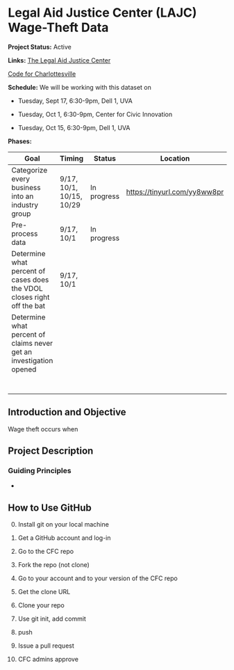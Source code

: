# Legal Aid Justice Center (LAJC) Wage-Theft Data

**Project Status:** Active

**Links:**
[The Legal Aid Justice Center](justice4all.org)

[Code for Charlottesville](codeforcharlottesville.org)

**Schedule:** We will be working with this dataset on

* Tuesday, Sept 17, 6:30-9pm, Dell 1, UVA

* Tuesday, Oct 1, 6:30-9pm, Center for Civic Innovation 

* Tuesday, Oct 15, 6:30-9pm, Dell 1, UVA

**Phases:**

| Goal                                                                    | Timing                   | Status      | Location                     |
|-------------------------------------------------------------------------|--------------------------|-------------|------------------------------|
| Categorize every business into an industry group                        | 9/17, 10/1, 10/15, 10/29 | In progress | https://tinyurl.com/yy8ww8pr |
| Pre-process data                                                        | 9/17, 10/1               | In progress |                              |
| Determine what percent of cases does the VDOL closes right off the bat  | 9/17, 10/1               |             |                              |
| Determine what percent of claims never get an investigation opened      |                          |             |                              |
|                                                                         |                          |             |                              |
|                                                                         |                          |             |                              |
|                                                                         |                          |             |                              |
|                                                                         |                          |             |                              |
|                                                                         |                          |             |                              |
|                                                                         |                          |             |                              |
|                                                                         |                          |             |                              |

## Introduction and Objective
Wage theft occurs when

## Project Description

### Guiding Principles

* 

## How to Use GitHub

0. Install git on your local machine

1. Get a GitHub account and log-in

2. Go to the CFC repo

3. Fork the repo (not clone)

4. Go to your account and to your version of the CFC repo

5. Get the clone URL

6. Clone your repo

7. Use git init, add commit

8. push

9. Issue a pull request

10. CFC admins approve
